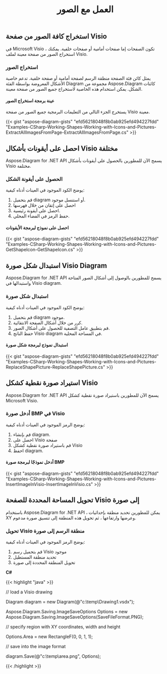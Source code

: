 ﻿---
title: العمل مع الصور
type: docs
weight: 60
url: /ar/net/working-with-images/
description: يشرح هذا القسم كيفية إدراج أو الحصول على صورة من صفحة visio مع Aspose.Diagram.
---
## **استخراج كافة الصور من صفحة Visio**
في Microsoft Visio ، تكون الصفحات إما صفحات أمامية أو صفحات خلفية. يمكنك استخراج الصور من صفحة معينة لملف Visio.
### **استخراج الصور**
يمثل كائن فئة الصفحة منطقة الرسم لصفحة أمامية أو صفحة خلفية. تدعم خاصية الأشكال المعروضة بواسطة الفئة Diagram مجموعة من Aspose.Diagram كائنات الشكل. يمكن استخدام هذه الخاصية لاستخراج جميع الصور من صفحة معينة.
#### **عينة برمجة استخراج الصور**
يستخرج الجزء التالي من التعليمات البرمجية جميع الصور من صفحة Visio معينة.

{{< gist "aspose-diagram-gists" "efd56218048f8b0ab925efd494227fdd" "Examples-CSharp-Working-Shapes-Working-with-Icons-and-Pictures-ExtractAllImagesFromPage-ExtractAllImagesFromPage.cs" >}}
## **احصل على أيقونات بأشكال Visio مختلفة**
Aspose.Diagram for .NET API يسمح الآن للمطورين بالحصول على أيقونات بأشكال Visio مختلفة.
### **الحصول على أيقونة الشكل**
يوضح الكود الموجود في العينات أدناه كيفية:

1. قم بتحميل diagram أو استنسل موجود.
1. احصل على إتقان من خلال فهرسها
1. احصل على أيقونة رئيسية.
1. حفظ الرمز في الفضاء المحلي.
#### **احصل على نموذج لبرمجة الأيقونات**
{{< gist "aspose-diagram-gists" "efd56218048f8b0ab925efd494227fdd" "Examples-CSharp-Working-Shapes-Working-with-Icons-and-Pictures-GetShapeIcon-GetShapeIcon.cs" >}}
## **استبدال شكل صورة Visio Diagram**
Aspose.Diagram for .NET API يسمح للمطورين بالوصول إلى أشكال الصور المتاحة واستبدالها في Visio diagram.
### **استبدال شكل صورة**
يوضح الكود الموجود في العينات أدناه كيفية:

1. قم بتحميل diagram موجود.
1. كرر من خلال أشكال الصفحة الانتقائية.
1. قم بتطبيق عامل التصفية للحصول على أشكال الصور.
1. حفظ الناتج Visio diagram في المساحة المحلية.
#### **استبدال نموذج لبرمجة شكل صورة**
{{< gist "aspose-diagram-gists" "efd56218048f8b0ab925efd494227fdd" "Examples-CSharp-Working-Shapes-Working-with-Icons-and-Pictures-ReplaceShapePicture-ReplaceShapePicture.cs" >}}
## **استيراد صورة نقطية كشكل Visio**
Aspose.Diagram for .NET API يسمح الآن للمطورين باستيراد صورة نقطية كشكل Microsoft Visio.
### **أدخل صورة BMP في Visio**
يوضح الرمز الموجود في العينات أدناه كيفية:

1. قم بإنشاء diagram.
1. احصل على Visio صفحة
1. قم باستيراد صورة نقطية كشكل Visio
1. احفظ diagram.
#### **أدخل نموذجًا لبرمجة صورة BMP**
{{< gist "aspose-diagram-gists" "efd56218048f8b0ab925efd494227fdd" "Examples-CSharp-Working-Shapes-Working-with-Icons-and-Pictures-InsertImageInVisio-InsertImageInVisio.cs" >}}
## **تحويل المساحة المحددة للصفحة Visio إلى صورة**
باستخدام Aspose.Diagram for .NET API ، يمكن للمطورين تحديد منطقة بإحداثيات XY وعرضها وارتفاعها ، ثم تحويل هذه المنطقة إلى تنسيق صورة مدعوم.
### **تحويل Visio منطقة الرسم إلى صورة**
يوضح الرمز الموجود في العينات أدناه كيفية:

1. قم بتحميل رسم Visio موجود
1. تحديد منطقة المستطيل
1. تحويل المنطقة المحددة إلى صورة

**C#**

{{< highlight "java" >}}

 // load a Visio drawing

Diagram diagram = new Diagram(@"c:\temp\Drawing1.vsdx");

Aspose.Diagram.Saving.ImageSaveOptions Options = new Aspose.Diagram.Saving.ImageSaveOptions(SaveFileFormat.PNG);

// specify region with XY coordinates, width and height

Options.Area = new RectangleF(0, 0, 1, 1);

// save into the image format

diagram.Save(@"c:\temp\area.png", Options);

{{< /highlight >}}
